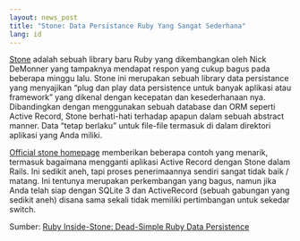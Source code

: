 ```yaml
---
layout: news_post
title: "Stone: Data Persistance Ruby Yang Sangat Sederhana"
lang: id
---
```


[Stone][1] adalah sebuah library baru Ruby yang dikembangkan oleh Nick
DeMonner yang tampaknya mendapat respon yang cukup bagus pada beberapa
minggu lalu. Stone ini merupakan sebuah library data persistance yang
menyajikan “plug dan play data persistence untuk banyak aplikasi atau
framework” yang dikenal dengan kecepatan dan kesederhanaan nya.
Dibandingkan dengan menggunakan sebuah database dan ORM seperti Active
Record, Stone berhati-hati terhadap apapun dalam sebuah abstract manner.
Data “tetap berlaku” untuk file-file termasuk di dalam direktori
aplikasi yang Anda miliki.

[Official stone homepage][1] memberikan beberapa contoh yang menarik,
termasuk bagaimana mengganti aplikasi Active Record dengan Stone dalam
Rails. Ini sedikit aneh, tapi proses penerimaannya sendiri sangat tidak
baik / matang. Ini tentunya merupakan perkembangan yang bagus, namun
jika Anda telah siap dengan SQLite 3 dan ActiveRecord (sebuah gabungan
yang sedikit aneh) disana sama sekali tidak memiliki pertimbangan untuk
sekedar switch.

Sumber: [Ruby Inside-Stone: Dead-Simple Ruby Data Persistence][2]



[1]: http://stone.rubyforge.org/ 
[2]: http://www.rubyinside.com/stone-dead-simple-ruby-data-persistence-866.html 
